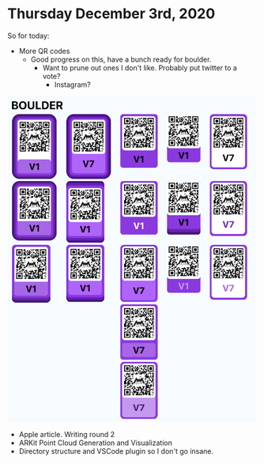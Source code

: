 # Thursday December 3rd, 2020

So for today:

* More QR codes
  * Good progress on this, have a bunch ready for boulder. 
    * Want to prune out ones I don't like. Probably put twitter to a vote?
      * Instagram?

![qr codes](qr_codes.png)

* Apple article. Writing round 2
* ARKit Point Cloud Generation and Visualization
* Directory structure and VSCode plugin so I don't go insane.